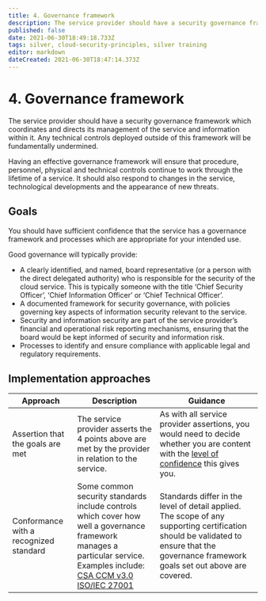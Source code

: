 ```yaml
---
title: 4. Governance framework
description: The service provider should have a security governance framework which coordinates and directs its management of the service and information within it. Any technical controls deployed outside of this framework will be fundamentally undermined.
published: false
date: 2021-06-30T18:49:18.733Z
tags: silver, cloud-security-principles, silver training
editor: markdown
dateCreated: 2021-06-30T18:47:14.373Z
---
```


# 4\. Governance framework

The service provider should have a security governance framework which coordinates and directs its management of the service and information within it. Any technical controls deployed outside of this framework will be fundamentally undermined.

Having an effective governance framework will ensure that procedure, personnel, physical and technical controls continue to work through the lifetime of a service. It should also respond to changes in the service, technological developments and the appearance of new threats.

## **Goals**

You should have sufficient confidence that the service has a governance framework and processes which are appropriate for your intended use.

Good governance will typically provide:

-   A clearly identified, and named, board representative (or a person with the direct delegated authority) who is responsible for the security of the cloud service. This is typically someone with the title ‘Chief Security Officer’, ‘Chief Information Officer’ or ‘Chief Technical Officer’.
-   A documented framework for security governance, with policies governing key aspects of information security relevant to the service.
-   Security and information security are part of the service provider’s financial and operational risk reporting mechanisms, ensuring that the board would be kept informed of security and information risk.
-   Processes to identify and ensure compliance with applicable legal and regulatory requirements.

## **Implementation approaches**

| **Approach** | **Description** | **Guidance** |
| --- | --- | --- |
| Assertion that the goals are met | The service provider asserts the 4 points above are met by the provider in relation to the service. | As with all service provider assertions, you would need to decide whether you are content with the [level of confidence](/bronze-training/background-topics/cloud-security-2-confidence) this gives you. |
| Conformance with a recognized standard | Some common security standards include controls which cover how well a governance framework manages a particular service. Examples include:   <br>[CSA CCM v3.0](#)   <br>[ISO/IEC 27001](#) | Standards differ in the level of detail applied. The scope of any supporting certification should be validated to ensure that the governance framework goals set out above are covered. |
